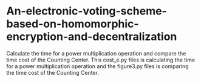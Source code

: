 # An-electronic-voting-scheme-based-on-homomorphic-encryption-and-decentralization
Calculate the time for a power multiplication operation and compare the time cost of the Counting Center.
This cost_e.py files is calculating the time for a power multiplication operation and the figure3.py files is comparing the time cost of the Counting Center.
